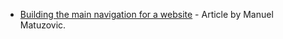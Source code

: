 - [Building the main navigation for a website](https://web.dev/website-navigation/) - Article by Manuel Matuzovic.
